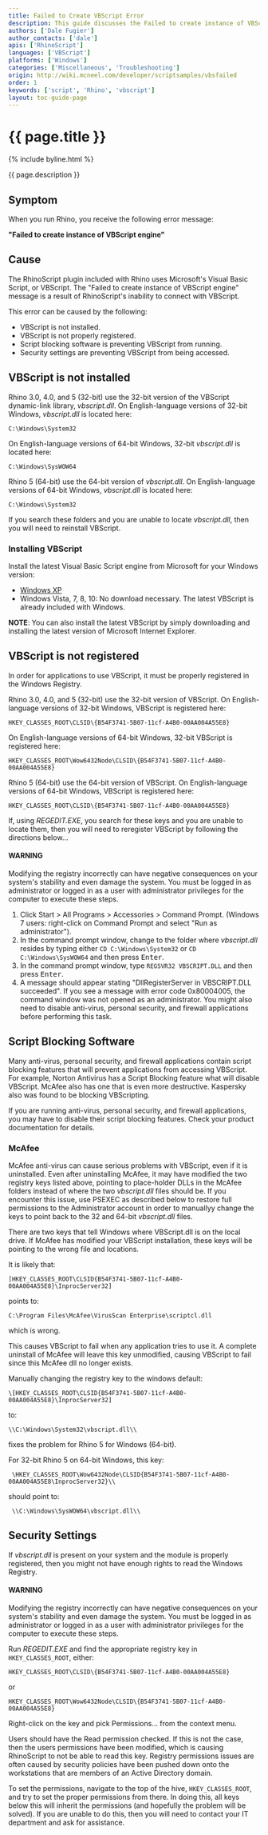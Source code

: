 ```yaml
---
title: Failed to Create VBScript Error
description: This guide discusses the Failed to create instance of VBScript engine error and how to fix it.
authors: ['Dale Fugier']
author_contacts: ['dale']
apis: ['RhinoScript']
languages: ['VBScript']
platforms: ['Windows']
categories: ['Miscellaneous', 'Troubleshooting']
origin: http://wiki.mcneel.com/developer/scriptsamples/vbsfailed
order: 1
keywords: ['script', 'Rhino', 'vbscript']
layout: toc-guide-page
---
```


# {{ page.title }}

{% include byline.html %}

{{ page.description }}

## Symptom

When you run Rhino, you receive the following error message:

**"Failed to create instance of VBScript engine"**

## Cause

The RhinoScript plugin included with Rhino uses Microsoft's Visual Basic Script, or VBScript.  The "Failed to create instance of VBScript engine" message is a result of RhinoScript's inability to connect with VBScript.

This error can be caused by the following:

- VBScript is not installed.
- VBScript is not properly registered.
- Script blocking software is preventing VBScript from running.
- Security settings are preventing VBScript from being accessed.

## VBScript is not installed

Rhino 3.0, 4.0, and 5 (32-bit) use the 32-bit version of the VBScript dynamic-link library, *vbscript.dll*. On English-language versions of 32-bit Windows, *vbscript.dll* is located here:

```
C:\Windows\System32
```

On English-language versions of 64-bit Windows, 32-bit *vbscript.dll* is located here:

```
C:\Windows\SysWOW64
```

Rhino 5 (64-bit) use the 64-bit version of *vbscript.dll*. On English-language versions of 64-bit Windows, *vbscript.dll* is located here:

```
C:\Windows\System32
```

If you search these folders and you are unable to locate *vbscript.dll*, then you will need to reinstall VBScript.

### Installing VBScript

Install the latest Visual Basic Script engine from Microsoft for your Windows version:

- [Windows XP](http://www.microsoft.com/downloads/details.aspx?familyid=47809025-D896-482E-A0D6-524E7E844D81)
- Windows Vista, 7, 8, 10: No download necessary. The latest VBScript is already included with Windows.

**NOTE**: You can also install the latest VBScript by simply downloading and installing the latest version of Microsoft Internet Explorer.

## VBScript is not registered

In order for applications to use VBScript, it must be properly registered in the Windows Registry.

Rhino 3.0, 4.0, and 5 (32-bit) use the 32-bit version of VBScript.  On English-language versions of 32-bit Windows, VBScript is registered here:

```
HKEY_CLASSES_ROOT\CLSID\{B54F3741-5B07-11cf-A4B0-00AA004A55E8}
```

On English-language versions of 64-bit Windows, 32-bit VBScript is registered here:

```
HKEY_CLASSES_ROOT\Wow6432Node\CLSID\{B54F3741-5B07-11cf-A4B0-00AA004A55E8}
```

Rhino 5 (64-bit) use the 64-bit version of VBScript.  On English-language versions of 64-bit Windows, VBScript is registered here:

```
HKEY_CLASSES_ROOT\CLSID\{B54F3741-5B07-11cf-A4B0-00AA004A55E8}
```

If, using *REGEDIT.EXE*, you search for these keys and you are unable to locate them, then you will need to reregister VBScript by following the directions below...

<div class="bs-callout bs-callout-danger">
  <h4>WARNING</h4>
  <p>Modifying the registry incorrectly can have negative consequences on your system's stability and even damage the system.  You must be logged in as administrator or logged in as a user with administrator privileges for the computer to execute these steps.</p>
</div>

1. Click Start > All Programs > Accessories > Command Prompt. (Windows 7 users: right-click on Command Prompt and select "Run as administrator").
1. In the command prompt window, change to the folder where *vbscript.dll* resides by typing either `CD C:\Windows\System32` or `CD C:\Windows\SysWOW64` and then press <kbd>Enter</kbd>.
1. In the command prompt window, type `REGSVR32 VBSCRIPT.DLL` and then press <kbd>Enter</kbd>.
1. A message should appear stating "DllRegisterServer in VBSCRIPT.DLL succeeded". If you see a message with error code 0x80004005, the command window was not opened as an administrator.  You might also need to disable anti-virus, personal security, and firewall applications before performing this task.

## Script Blocking Software

Many anti-virus, personal security, and firewall applications contain script blocking features that will prevent applications from accessing VBScript.  For example, Norton Antivirus has a Script Blocking feature what will disable VBScript.  McAfee also has one that is even more destructive.  Kaspersky also was found to be blocking VBScripting.

If you are running anti-virus, personal security, and firewall applications, you may have to disable their script blocking features.  Check your product documentation for details.

### McAfee

McAfee anti-virus can cause serious problems with VBScript, even if it is uninstalled.  Even after uninstalling McAfee, it may have modified the two registry keys listed above, pointing to place-holder DLLs in the McAfee folders instead of where the two *vbscript.dll* files should be.  If you encounter this issue, use PSEXEC as described below to restore full permissions to the Administrator account in order to manuallyy change the keys to point back to the 32 and 64-bit *vbscript.dll* files.

There are two keys that tell Windows where VBScript.dll is on the local drive.  If McAfee has modified your VBScript installation, these keys will be pointing to the wrong file and locations.

It is likely that:

```
[HKEY_CLASSES_ROOT\CLSID{B54F3741-5B07-11cf-A4B0-00AA004A55E8}\InprocServer32]
```

points to:

```
C:\Program Files\McAfee\VirusScan Enterprise\scriptcl.dll
```

which is wrong.

This causes VBScript to fail when any application tries to use it.  A complete uninstall of McAfee will leave this key unmodified, causing VBScript to fail since this McAfee dll no longer exists.

Manually changing the registry key to the windows default:
```
\[HKEY_CLASSES_ROOT\CLSID{B54F3741-5B07-11cf-A4B0-00AA004A55E8}\InprocServer32]
```
to:

```
\\C:\Windows\System32\vbscript.dll\\
```

fixes the problem for Rhino 5 for Windows (64-bit).

For 32-bit Rhino 5 on 64-bit Windows, this key:

```
 \HKEY_CLASSES_ROOT\Wow6432Node\CLSID{B54F3741-5B07-11cf-A4B0-00AA004A55E8\InprocServer32}\\
```

should point to:

```
 \\C:\Windows\SysWOW64\vbscript.dll\\
```

## Security Settings

If *vbscript.dll* is present on your system and the module is properly registered, then you might not have enough rights to read the Windows Registry.

<div class="bs-callout bs-callout-danger">
  <h4>WARNING</h4>
  <p>Modifying the registry incorrectly can have negative consequences on your system's stability and even damage the system.  You must be logged in as administrator or logged in as a user with administrator privileges for the computer to execute these steps.</p>
</div>

Run *REGEDIT.EXE* and find the appropriate registry key in `HKEY_CLASSES_ROOT`, either:

```
HKEY_CLASSES_ROOT\CLSID\{B54F3741-5B07-11cf-A4B0-00AA004A55E8}
```

or

```
HKEY_CLASSES_ROOT\Wow6432Node\CLSID\{B54F3741-5B07-11cf-A4B0-00AA004A55E8}
```

Right-click on the key and pick Permissions... from the context menu.

Users should have the Read permission checked.  If this is not the case, then the users permissions have been modified, which is causing RhinoScript to not be able to read this key.  Registry permissions issues are often caused by security policies have been pushed down onto the workstations that are members of an Active Directory domain.

To set the permissions, navigate to the top of the hive, `HKEY_CLASSES_ROOT`, and try to set the proper permissions from there.  In doing this, all keys below this will inherit the permissions (and hopefully the problem will be solved).  If you are unable to do this, then you will need to contact your IT department and ask for assistance.
